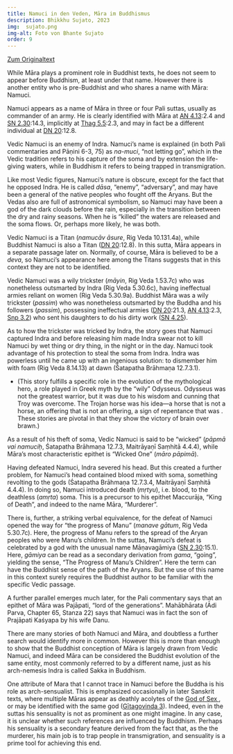 ```yaml
---
title: Namuci in den Veden, Māra im Buddhismus
description: Bhikkhu Sujato, 2023
img:  sujato.png
img-alt: Foto von Bhante Sujato
order: 9
---
```


[Zum Originaltext](https://discourse.suttacentral.net/t/vedic-namuci-and-buddhist-mara/31298)

While Māra plays a prominent role in Buddhist texts, he does not seem to appear before Buddhism, at least under that name. However there is another entity who is pre-Buddhist and who shares a name with Māra: Namuci.

Namuci appears as a name of Māra in three or four Pali suttas, usually as commander of an army. He is clearly identified with Māra at [AN 4.13](https://suttacentral.net/an4.13/en/sujato):2.4 and [SN 2.30](https://suttacentral.net/sn2.30/en/sujato):14.3, implicitly at [Thag 5.5](https://suttacentral.net/thag5.5/en/sujato):2.3, and may in fact be a different individual at [DN 20](https://suttacentral.net/dn20/en/sujato):12.8.

Vedic Namuci is an enemy of Indra. Namuci’s name is explained (in both Pali commentaries and Pāṇini 6-3, 75) as *na-muci*, “not letting go”, which in the Vedic tradition refers to his capture of the soma and by extension the life-giving waters, while in Buddhism it refers to being trapped in transmigration.

Like most Vedic figures, Namuci’s nature is obscure, except for the fact that he opposed Indra. He is called *dāsa*, “enemy”, “adversary”, and may have been a general of the native peoples who fought off the Aryans. But the Vedas also are full of astronomical symbolism, so Namuci may have been a god of the dark clouds before the rain, especially in the transition between the dry and rainy seasons. When he is “killed” the waters are released and the soma flows. Or, perhaps more likely, he was both.

Vedic Namuci is a Titan (*namucāv āsure*, Rig Veda 10.131.4a), while Buddhist Namuci is also a Titan ([DN 20](https://suttacentral.net/dn20/en/sujato):12.8). In this sutta, Māra appears in a separate passage later on. Normally, of course, Māra is believed to be a *deva*, so Namuci’s appearance here among the Titans suggests that in this context they are not to be identified.

Vedic Namuci was a wily trickster (*māyin*, Rig Veda 1.53.7c) who was nonetheless outsmarted by Indra (Rig Veda 5.30.6c), having ineffectual armies reliant on women (Rig Veda 5.30.9a). Buddhist Māra was a wily trickster (*passim*) who was nonetheless outsmarted by the Buddha and his followers (*passim*), possessing ineffectual armies ([DN 20](https://suttacentral.net/dn20/en/sujato):21.3, [AN 4.13](https://suttacentral.net/an4.13/en/sujato):2.3, [Snp 3.2](https://suttacentral.net/snp3.2/en/sujato)) who sent his daughters to do his dirty work ([SN 4.25](https://suttacentral.net/sn4.25/en/sujato)).

As to how the trickster was tricked by Indra, the story goes that Namuci captured Indra and before releasing him made Indra swear not to kill Namuci by wet thing or dry thing, in the night or in the day. Namuci took advantage of his protection to steal the soma from Indra. Indra was powerless until he came up with an ingenious solution: to dismember him with foam (Rig Veda 8.14.13) at dawn (Śatapatha Brāhmaṇa 12.7.3.1).

* (This story fulfills a specific role in the evolution of the mythological hero, a role played in Greek myth by the “wily” Odysseus. Odysseus was not the greatest warrior, but it was due to his wisdom and cunning that Troy was overcome. The Trojan horse was his idea—a horse that is not a horse, an offering that is not an offering, a sign of repentance that was . These stories are pivotal in that they show the victory of brain over brawn.)

As a result of his theft of soma, Vedic Namuci is said to be “wicked” (*pāpmā vai namuciḥ*, Śatapatha Brāhmaṇa 12.7.3, Maitrāyaṇī Saṃhitā 4.4.4), while Māra’s most characteristic epithet is “Wicked One” (*māro pāpimā*).

Having defeated Namuci, Indra severed his head. But this created a further problem, for Namuci’s head contained blood mixed with soma, something revolting to the gods (Śatapatha Brāhmaṇa 12.7.3.4, Maitrāyaṇī Saṃhitā 4.4.4). In doing so, Namuci introduced death (*mṛtyu*), i.e. blood, to the deathless (*amṛta*) soma. This is a precursor to his epithet Maccurāja, “King of Death”, and indeed to the name Māra, “Murderer”.

There is, further, a striking verbal equivalence, for the defeat of Namuci opened the way for “the progress of Manu” (*manave gātum*, Rig Veda 5.30.7c). Here, the progress of Manu refers to the spread of the Aryan peoples who were Manu’s children. In the suttas, Namuci’s defeat is celebrated by a god with the unusual name Māṇavagāmiya ([SN 2.30](https://suttacentral.net/sn2.30/en/sujato):15.1). Here, *gāmiya* can be read as a secondary derivation from *gama*, “going”, yielding the sense, “The Progress of Manu’s Children”. Here the term can have the Buddhist sense of the path of the Aryans. But the use of this name in this context surely requires the Buddhist author to be familiar with the specific Vedic passage.

A further parallel emerges much later, for the Pali commentary says that an epithet of Māra was Pajāpati, “lord of the generations”. Mahābhārata (Ādi Parva, Chapter 65, Stanza 22) says that Namuci was in fact the son of Prajāpati Kaśyapa by his wife Danu.

There are many stories of both Namuci and Māra, and doubtless a further search would identify more in common. However this is more than enough to show that the Buddhist conception of Māra is largely drawn from Vedic Namuci, and indeed Māra can be considered the Buddhist evolution of the same entity, most commonly referred to by a different name, just as his arch-nemesis Indra is called Sakka in Buddhism.

One attribute of Mara that I cannot trace in Namuci before the Buddha is his role as arch-sensualist. This is emphasized occasionally in later Sanskrit texts, where multiple Māras appear as deathly acolytes of the [God of Sex ](https://www.wisdomlib.org/hinduism/book/shiva-purana-english/d/doc226028.html), or may be identified with the same god ([Gītagovinda 3](https://vignanam.org/english/gita-govindam-chapter-3-mugdha-madhusudana.html)). Indeed, even in the suttas his sensuality is not as prominent as one might imagine. In any case, it is unclear whether such references are influenced by Buddhism. Perhaps his sensuality is a secondary feature derived from the fact that, as the the murderer, his main job is to trap people in transmigration, and sensuality is a prime tool for achieving this end.





